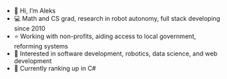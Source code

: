- 👋 Hi, I’m Aleks
- 💻 Math and CS grad, research in robot autonomy, full stack developing since 2010
- ⭐ Working with non-profits, aiding access to local government, reforming systems
- 👀 Interested in software development, robotics, data science, and web development
- 🌱 Currently ranking up in C#

